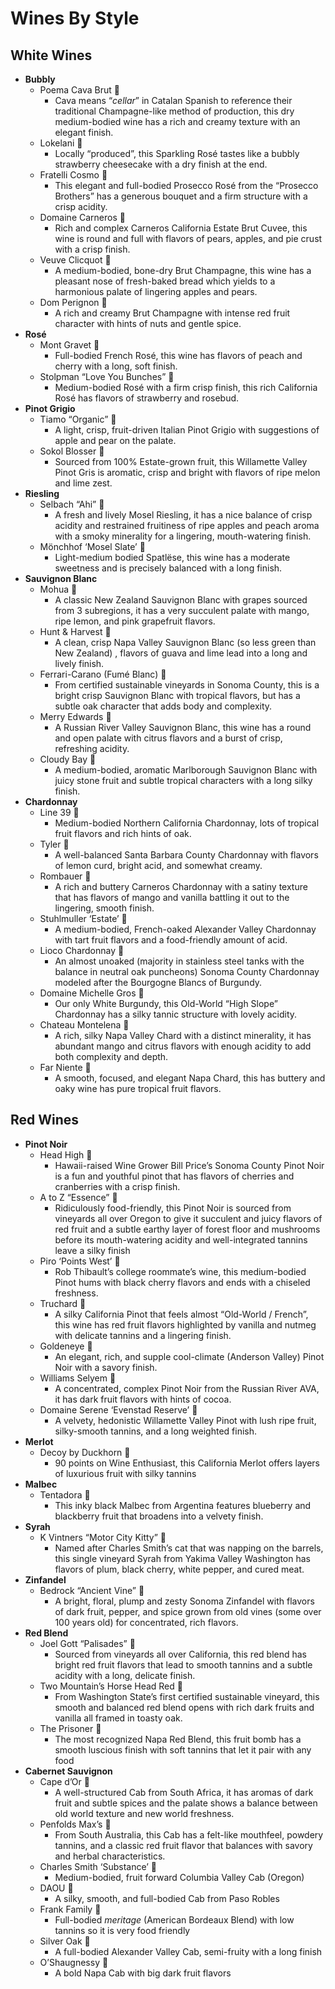 # Wines By Style
## White Wines
 - **Bubbly**
	- Poema Cava Brut 🍷
		- Cava means “*cellar*” in Catalan Spanish to reference their traditional Champagne-like method of production,  this dry medium-bodied wine has a rich and creamy texture with an elegant finish.
	- Lokelani 🍷
		- Locally “produced”, this Sparkling Rosé tastes like a bubbly strawberry cheesecake with a dry finish at the end.
	- Fratelli Cosmo 🍾
		- This elegant and full-bodied Prosecco Rosé from the “Prosecco Brothers” has a generous bouquet and a firm structure with a crisp acidity.
	- Domaine Carneros  🍾
		- Rich and complex Carneros California Estate Brut Cuvee, this wine is round and full with flavors of pears, apples, and pie crust with a crisp finish.
	- Veuve Clicquot 🍾
		- A medium-bodied, bone-dry Brut Champagne, this wine has a pleasant nose of fresh-baked bread which yields to a harmonious palate of lingering apples and pears.
	- Dom Perignon 🍾
		- A rich and creamy Brut Champagne with intense red fruit character with hints of nuts and gentle spice.
 - **Rosé**
	- Mont Gravet 🍷
		- Full-bodied French Rosé, this wine has flavors of peach and cherry with a long, soft finish.
	- Stolpman “Love You Bunches” 🍷
		- Medium-bodied Rosé with a firm  crisp finish, this rich California Rosé has flavors of strawberry and rosebud.
 - **Pinot Grigio**
	- Tiamo “Organic” 🍷
		- A light, crisp, fruit-driven Italian Pinot Grigio with suggestions of apple and pear on the palate.
	- Sokol Blosser 🍾
		- Sourced from 100% Estate-grown fruit, this Willamette Valley Pinot Gris is aromatic, crisp and bright  with flavors of ripe melon and lime zest.
 - **Riesling**
	- Selbach “Ahi” 🍷
		- A fresh and lively Mosel Riesling, it has a nice balance of crisp acidity and restrained fruitiness of ripe apples and peach aroma with a smoky minerality for a lingering, mouth-watering finish.
	- Mönchhof ‘Mosel Slate’ 🍾
		- Light-medium bodied Spatlëse, this wine has a moderate sweetness and is precisely balanced with a long finish.
 - **Sauvignon Blanc**
	- Mohua 🍷 
		- A classic New Zealand Sauvignon Blanc with grapes sourced from 3 subregions, it has a very succulent palate with mango, ripe lemon, and pink grapefruit flavors.
	- Hunt & Harvest 🍷
		- A clean, crisp Napa Valley Sauvignon Blanc (so less green than New Zealand) , flavors of guava and lime lead into a long and lively finish.
	- Ferrari-Carano (Fumé Blanc) 🍾
		- From certified sustainable vineyards in Sonoma County, this is a bright crisp Sauvignon Blanc with tropical flavors, but has a subtle oak character that adds body and complexity.
	- Merry Edwards 🍾
		- A Russian River Valley Sauvignon Blanc, this wine has a round and open palate with citrus flavors and a burst of crisp, refreshing acidity.
	- Cloudy Bay 🍾
		- A medium-bodied, aromatic Marlborough Sauvignon Blanc with juicy stone fruit and subtle tropical characters with a long silky finish.
 - **Chardonnay**
	- Line 39 🍷
		- Medium-bodied Northern California Chardonnay, lots of tropical fruit flavors and rich hints of oak.
	- Tyler 🍷
		- A well-balanced Santa Barbara County Chardonnay with flavors of lemon curd, bright acid, and somewhat creamy.
	- Rombauer 🍷
		- A rich and buttery Carneros Chardonnay with a satiny texture that has flavors of mango and vanilla battling it out to the lingering, smooth finish.
	- Stuhlmuller ‘Estate’ 🍾
		- A medium-bodied, French-oaked Alexander Valley Chardonnay with tart fruit flavors and a food-friendly amount of acid.
	- Lioco Chardonnay 🍾
		- An almost unoaked (majority in stainless steel tanks with the balance in neutral oak puncheons) Sonoma County Chardonnay modeled after the Bourgogne Blancs of Burgundy.
	- Domaine Michelle Gros 🍾
		- Our only White Burgundy, this Old-World “High Slope” Chardonnay has a silky tannic structure with lovely acidity.
	- Chateau Montelena 🍾
		- A rich, silky Napa Valley Chard with a distinct minerality, it has abundant mango and citrus flavors with enough acidity to add both complexity and depth.
	- Far Niente 🍾
		- A smooth, focused, and elegant Napa Chard, this has buttery and oaky wine has pure tropical fruit flavors.


## Red Wines
 - **Pinot Noir**
	- Head High 🍷
		- Hawaii-raised Wine Grower Bill Price’s Sonoma County Pinot Noir is a fun and youthful pinot that has flavors of cherries and cranberries with a crisp finish.
	- A to Z “Essence” 🍷
		- Ridiculously food-friendly, this Pinot Noir is sourced from vineyards all over Oregon to give it succulent and juicy flavors of red fruit  and a subtle earthy layer of forest floor and mushrooms before its mouth-watering acidity and well-integrated tannins leave a silky finish
	- Piro ‘Points West’ 🍾
		- Rob Thibault’s college roommate’s wine, this medium-bodied Pinot hums with black cherry flavors and ends with a chiseled freshness.
	- Truchard 🍾
		- A silky California Pinot that feels almost “Old-World / French”,  this wine has red fruit flavors highlighted by vanilla and nutmeg with delicate tannins and a lingering finish.
	- Goldeneye 🍾
		- An elegant, rich, and supple cool-climate (Anderson Valley) Pinot Noir with a savory finish.
	- Williams Selyem 🍾
		- A concentrated, complex Pinot Noir from the Russian River AVA, it has dark fruit flavors with hints of cocoa.
	- Domaine Serene ‘Evenstad Reserve’ 🍾
		- A velvety, hedonistic Willamette Valley Pinot with lush ripe fruit, silky-smooth tannins, and a long weighted finish.
 - **Merlot**
	- Decoy by Duckhorn 🍾
		- 90 points on Wine Enthusiast, this California Merlot offers layers of luxurious fruit with silky tannins
 - **Malbec**
	- Tentadora 🍷
		- This inky black Malbec from Argentina features blueberry and blackberry fruit that broadens into a velvety finish.
 - **Syrah**
	- K Vintners “Motor City Kitty” 🍾
		- Named after Charles Smith’s cat that was napping on the barrels, this single vineyard Syrah from Yakima Valley Washington has flavors of plum, black cherry, white pepper, and cured meat.
 - **Zinfandel**
	- Bedrock “Ancient Vine” 🍾
		- A bright, floral, plump and zesty Sonoma Zinfandel with flavors of dark fruit, pepper, and spice grown from old vines (some over 100 years old) for concentrated, rich flavors.
 - **Red Blend**
	- Joel Gott “Palisades” 🍷
		- Sourced from vineyards all over California, this red blend has bright red fruit flavors that lead to smooth tannins and a subtle acidity with a long, delicate finish.
	- Two Mountain’s Horse Head Red 🍷
		- From Washington State’s first certified sustainable vineyard, this smooth and balanced red blend opens with rich dark fruits and vanilla all framed in toasty oak.
	- The Prisoner 🍾
		- The most recognized Napa Red Blend, this fruit bomb has a smooth luscious finish with soft tannins that let it pair with any food
 - **Cabernet Sauvignon**
	- Cape d’Or 🍷
		- A well-structured Cab from South Africa, it has aromas of dark fruit and subtle spices and the palate shows a balance between old world texture and new world freshness.
	- Penfolds Max’s 🍷
		- From South Australia, this Cab has a felt-like mouthfeel, powdery tannins, and a classic red fruit flavor that balances with savory and herbal characteristics.
	- Charles Smith ‘Substance’ 🍾
		- Medium-bodied, fruit forward Columbia Valley Cab (Oregon)
	- DAOU 🍾
		- A silky, smooth, and full-bodied Cab from Paso Robles
	- Frank Family 🍾
		- Full-bodied _meritage_ (American Bordeaux Blend) with low tannins so it is very food friendly
	- Silver Oak 🍾
		- A full-bodied Alexander Valley Cab, semi-fruity with a long finish
	- O’Shaugnessy 🍾
		- A bold Napa Cab with big dark fruit flavors 
